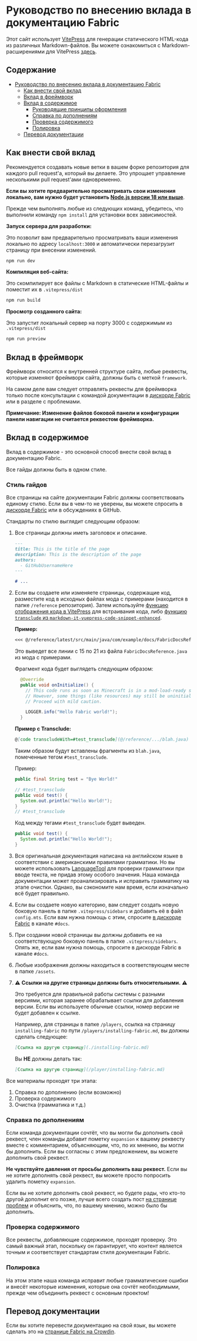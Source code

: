 # Руководство по внесению вклада в документацию Fabric

Этот сайт использует [VitePress](https://vitepress.dev/) для генерации статического HTML-кода из различных Markdown-файлов. Вы можете ознакомиться с Markdown-расширениями для VitePress [здесь](https://vitepress.dev/guide/markdown.html#features).

## Содержание

- [Руководство по внесению вклада в документацию Fabric](#fabric-documentation-contribution-guidelines)
  - [Как внести свой вклад](#how-to-contribute)
  - [Вклад в фреймворк](#contributing-framework)
  - [Вклад в содержимое](#contributing-content)
    - [Руководящие принципы оформления](#style-guidelines)
    - [Справка по дополнениям](#guidance-for-expansion)
    - [Проверка содержимого](#content-verification)
    - [Полировка](#cleanup)
  - [Перевод документации](#translating-documentation)

## Как внести свой вклад

Рекомендуется создавать новые ветки в вашем форке репозитория для каждого pull request'а, который вы делаете. Это упрощает управление несколькими pull request'ами одновременно.

**Если вы хотите предварительно просматривать свои изменения локально, вам нужно будет установить [Node.js версии 18 или выше](https://nodejs.org/en/)**.

Прежде чем выполнять любые из следующих команд, убедитесь, что выполнили команду `npm install` для установки всех зависимостей.

**Запуск сервера для разработки:**

Это позволит вам предварительно просматривать ваши изменения локально по адресу `localhost:3000` и автоматически перезагрузит страницу при внесении изменений.

```bash
npm run dev
```

**Компиляция веб-сайта:**

Это скомпилирует все файлы с Markdown в статические HTML-файлы и поместит их в `.vitepress/dist`

```bash
npm run build
```

**Просмотр созданного сайта:**

Это запустит локальный сервер на порту 3000 с содержимым из `.vitepress/dist`

```bash
npm run preview
```

## Вклад в фреймворк

Фреймворк относится к внутренней структуре сайта, любые реквесты, которые изменяют фреймворк сайта, должны быть с меткой `framework`.

На самом деле вам следует отправлять реквесты для фреймворка только после консультации с командой документации в [дискорде Fabric](https://discord.gg/v6v4pMv) или в разделе с проблемами.

**Примечание: Изменение файлов боковой панели и конфигурации панели навигации не считается реквестом фреймворка.**

## Вклад в содержимое

Вклад в содержимое - это основной способ внести свой вклад в документацию Fabric.

Все гайды должны быть в одном стиле.

### Стиль гайдов

Все страницы на сайте документации Fabric должны соответствовать единому стилю. Если вы в чем-то не уверены, вы можете спросить в [дискорде Fabric](https://discord.gg/v6v4pMv) или в обсуждениях в GitHub.

Стандарты по стилю выглядит следующим образом:

1. Все страницы должны иметь заголовок и описание.

   ```md
   ---
   title: This is the title of the page
   description: This is the description of the page
   authors:
     - GitHubUsernameHere
   ---

   # ...
   ```

2. Если вы создаете или изменяете страницы, содержащие код, разместите код в исходных файлах мода с примерами (находится в папке `/reference` репозитория). Затем используйте [функцию отображения кода в VitePress](https://vitepress.dev/guide/markdown#import-code-snippets) для встраивания кода, либо [функцию `transclude` из `markdown-it-vuepress-code-snippet-enhanced`](https://github.com/fabioaanthony/markdown-it-vuepress-code-snippet-enhanced).

   **Пример:**

   ```md
   <<< @/reference/latest/src/main/java/com/example/docs/FabricDocsReference.java{15-21 java}
   ```

   Это выведет все линии с 15 по 21 из файла `FabricDocsReference.java` из мода с примерами.

   Фрагмент кода будет выглядеть следующим образом:

   ```java
     @Override
     public void onInitialize() {
       // This code runs as soon as Minecraft is in a mod-load-ready state.
       // However, some things (like resources) may still be uninitialized.
       // Proceed with mild caution.

       LOGGER.info("Hello Fabric world!");
     }
   ```

   **Пример с Transclude:**

   ```md
   @[code transcludeWith=#test_transclude](@/reference/.../blah.java)
   ```

   Таким образом будут вставлены фрагменты из `blah.java`, помеченные тегом `#test_transclude`.

   Пример:

   ```java
   public final String test = "Bye World!"

   // #test_transclude
   public void test() {
     System.out.println("Hello World!");
   }
   // #test_transclude
   ```

   Код между тегами `#test_transclude` будет выведен.

   ```java
   public void test() {
     System.out.println("Hello World!");
   }
   ```

3. Вся оригинальная документация написана на английском языке в соответствии с американскими правилами грамматики. Но вы можете использовать [LanguageTool](https://languagetool.org/) для проверки грамматики при вводе текста, не придав этому особого значения. Наша команда документации может проанализировать и исправить грамматику на этапе очистки. Однако, вы сэкономите нам время, если изначально всё будет правильно.

4. Если вы создаете новую категорию, вам следует создать новую боковую панель в папке `.vitepress/sidebars` и добавить её в файл `config.mts`. Если вам нужна помощь с этим, спросите [в дискорде Fabric](https://discord.gg/v6v4pMv) в канале `#docs`.

5. При создании новой страницы вы должны добавить ее на соответствующую боковую панель в папке `.vitepress/sidebars`. Опять же, если вам нужна помощь, спросите в дискорде Fabric в канале `#docs`.

6. Любые изображения должны находиться в соответствующем месте в папке `/assets`.

7. ⚠️ **Ссылки на другие страницы должны быть относительными.** ⚠️

   Это требуется для правильной работы системы с разными версиями, которая заранее обрабатывает ссылки для добавления версии. Если вы используете обычные ссылки, номер версии не будет добавлен к ссылке.

   Например, для страницы в папке `/players`, ссылка на страницу `installing-fabric` по пути `/players/installing-fabric.md`, вы должны сделать следующее:

   ```md
   [Ссылка на другую страницу](./installing-fabric.md)
   ```

   Вы **НЕ** должны делать так:

   ```md
   [Ссылка на другую страницу](/player/installing-fabric.md)
   ```

Все материалы проходят три этапа:

1. Справка по дополнению (если возможно)
2. Проверка содержимого
3. Очистка (грамматика и т.д.)

### Справка по дополнениям

Если команда документации сочтёт, что вы могли бы дополнить свой реквест, член команды добавит пометку `expansion` к вашему реквесту вместе с комментарием, объясняющим, что, по их мнению, вы могли бы дополнить. Если вы согласны с этим предложением, вы можете дополнить свой реквест.

**Не чувствуйте давления от просьбы дополнить ваш реквест.** Если вы не хотите дополнять свой реквест, вы можете просто попросить удалить пометку `expansion`.

Если вы не хотите дополнять свой реквест, но будете рады, что кто-то другой дополнит его позже, лучше всего создать пост [на странице проблем](https://github.com/FabricMC/fabric-docs/issues) и объяснить, что, по вашему мнению, можно было бы дополнить.

### Проверка содержимого

Все реквесты, добавляющие содержимое, проходят проверку. Это самый важный этап, поскольку он гарантирует, что контент является точным и соответствует стандартам стиля документации Fabric.

### Полировка

На этом этапе наша команда исправит любые грамматические ошибки и внесёт некоторые изменения, которые она сочтёт необходимыми, прежде чем объединить реквест с основным проектом!

## Перевод документации

Если вы хотите перевести документацию на свой язык, вы можете сделать это на [странице Fabric на Crowdin](https://crowdin.com/project/fabricmc).
